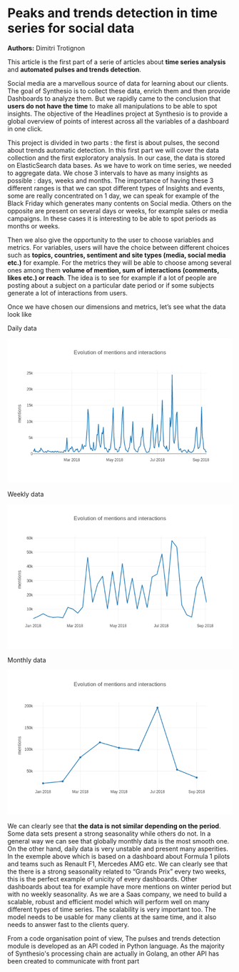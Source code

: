 # Peaks and trends detection in time series for social data 

  **Authors:** Dimitri Trotignon

This article is the first part of a serie of articles about **time series analysis** and **automated pulses and trends detection**.

Social media are a marvellous source of data for learning about our clients. The goal of Synthesio is to collect these data, enrich them and then provide Dashboards to analyze them. But we rapidly came to the conclusion that **users do not have the time** to make all manipulations to be able to spot insights. 
The objective of the Headlines project at Synthesio is to provide a global overview of points of interest across all the variables of a dashboard in one click. 

This project is divided in two parts : the first is about pulses, the second about trends automatic detection. 
In this first part we will cover the data collection and the first exploratory analysis. 
In our case, the data is stored on ElasticSearch data bases. As we have to work on time series, we needed to aggregate data. We chose 3 intervals to have as many insights as possible : days, weeks and months.
The importance of having these 3 different ranges is that we can spot different types of Insights and events, some are really concentrated on 1 day, we can speak for example of the Black Friday which generates many contents on Social media. Others on the opposite are present on several days or weeks, for example sales or media campaigns. In these cases it is interesting to be able to spot periods as months or weeks. 

Then we also give the opportunity to the user to choose variables and metrics. For variables, users will have the choice between different choices such as **topics, countries, sentiment and site types (media, social media etc.)** for example. 
For the metrics they will be able to choose among several ones among them **volume of mention, sum of interactions (comments, likes etc.) or reach**. The idea is to see for example if a lot of people are posting about a subject on a particular date period or if some subjects generate a lot of interactions from users. 

Once we have chosen our dimensions and metrics, let’s see what the data look like 

Daily data

![](images/daily.png)

Weekly data

![](images/weekly.png)

Monthly data

![](images/monthly.png)

We can clearly see that **the data is not similar depending on the period**. Some data sets present a strong seasonality while others do not. In a general way we can see that globally monthly data is the most smooth one. On the other hand, daily data is very unstable and present many asperities. 
In the exemple above which is based on a dashboard about Formula 1 pilots and teams such as Renault F1, Mercedes AMG etc. 
We can clearly see that the there is a strong seasonality related to “Grands Prix” every two weeks, this is the perfect example of unicity of every dashboards. Other dashboards about tea for example have more mentions on winter period but with no weekly seasonality. 
As we are a Saas company, we need to build a scalable, robust and efficient model which will perform well on many different types of time series. The scalability is very important too. The model needs to be usable for many clients at the same time, and it also needs to answer fast to the clients query.

From a code organisation point of view, The pulses and trends detection module is developed as an API coded in Python language. As the majority of Synthesio's processing chain are actually in Golang, an other API has been created to communicate with front part
